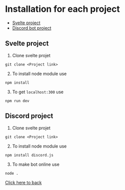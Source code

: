 # Installation for each project
- [Svelte project](https://github.com/ronnapatp/licence/new/main#svelte-project)
- [Discord bot project](https://github.com/ronnapatp/licence/new/main#discord-project)

## Svelte project
1. Clone svelte projet

```
git clone <Project link>
```


2. To install node module use 
```
npm install
```
3. To get `localhost:300` use
```
npm run dev
```
## Discord project
1. Clone svelte projet

```
git clone <Project link>
```


2. To install node module use 
```
npm install discord.js
```
3. To make bot online use
```
node .
```
[Click here to back](https://github.com/ronnapatp/licence/Readme.md)
